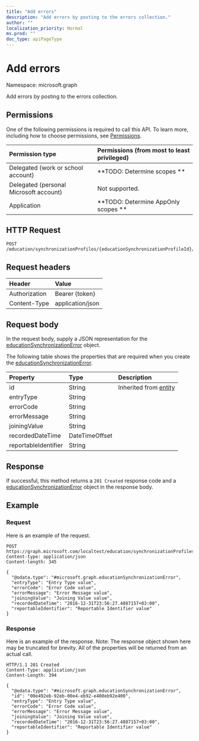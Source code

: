 ```yaml
---
title: "Add errors"
description: "Add errors by posting to the errors collection."
author: ""
localization_priority: Normal
ms.prod: ""
doc_type: apiPageType
---
```


# Add errors

Namespace: microsoft.graph

Add errors by posting to the errors collection.

## Permissions
One of the following permissions is required to call this API. To learn more, including how to choose permissions, see [Permissions](/concepts/permissions-reference.md).

|Permission type|Permissions (from most to least privileged)|
|:---|:---|
|Delegated (work or school account)|**TODO: Determine scopes **|
|Delegated (personal Microsoft account)|Not supported.|
|Application|**TODO: Determine AppOnly scopes **|

## HTTP Request
<!-- {
  "blockType": "ignored"
}
-->
``` http
POST /education/synchronizationProfiles/{educationSynchronizationProfileId}/errors/$ref
```

## Request headers
|Header|Value|
|:---|:---|
|Authorization|Bearer {token}|
|Content-Type|application/json|

## Request body
In the request body, supply a JSON representation for the [educationSynchronizationError](../resources/educationsynchronizationerror.md) object.

The following table shows the properties that are required when you create the [educationSynchronizationError](../resources/educationsynchronizationerror.md).

|Property|Type|Description|
|:---|:---|:---|
|id|String| Inherited from [entity](../resources/entity.md)|
|entryType|String||
|errorCode|String||
|errorMessage|String||
|joiningValue|String||
|recordedDateTime|DateTimeOffset||
|reportableIdentifier|String||



## Response
If successful, this method returns a `201 Created` response code and a [educationSynchronizationError](../resources/educationsynchronizationerror.md) object in the response body.

## Example

### Request
Here is an example of the request.
<!-- {
  "blockType": "request",
  "name": "create_educationsynchronizationerror_from_"
}
-->
``` http
POST https://graph.microsoft.com/localtest/education/synchronizationProfiles/{educationSynchronizationProfileId}/errors
Content-type: application/json
Content-length: 345

{
  "@odata.type": "#microsoft.graph.educationSynchronizationError",
  "entryType": "Entry Type value",
  "errorCode": "Error Code value",
  "errorMessage": "Error Message value",
  "joiningValue": "Joining Value value",
  "recordedDateTime": "2016-12-31T23:56:27.4887157+03:00",
  "reportableIdentifier": "Reportable Identifier value"
}
```

### Response
Here is an example of the response. Note: The response object shown here may be truncated for brevity. All of the properties will be returned from an actual call.
<!-- {
  "blockType": "response",
  "truncated": true,
  "@odata.type": "microsoft.graph.educationsynchronizationerror"
}
-->
``` http
HTTP/1.1 201 Created
Content-Type: application/json
Content-Length: 394

{
  "@odata.type": "#microsoft.graph.educationSynchronizationError",
  "id": "00e492eb-92eb-00e4-eb92-e400eb92e400",
  "entryType": "Entry Type value",
  "errorCode": "Error Code value",
  "errorMessage": "Error Message value",
  "joiningValue": "Joining Value value",
  "recordedDateTime": "2016-12-31T23:56:27.4887157+03:00",
  "reportableIdentifier": "Reportable Identifier value"
}
```

